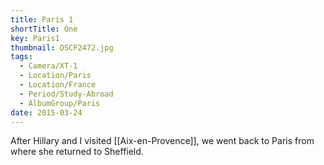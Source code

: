 ```yaml
---
title: Paris 1
shortTitle: One
key: Paris1
thumbnail: DSCF2472.jpg
tags:
  - Camera/XT-1
  - Location/Paris
  - Location/France
  - Period/Study-Abroad
  - AlbumGroup/Paris
date: 2015-03-24
---
```

After Hillary and I visited [[Aix-en-Provence]], we went back to Paris from where she returned to Sheffield.
